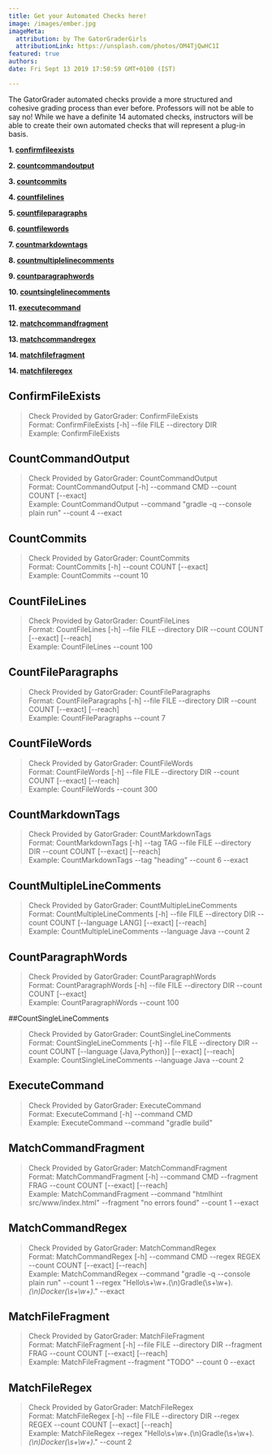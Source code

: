 ```yaml
---
title: Get your Automated Checks here!
image: /images/ember.jpg
imageMeta:
  attribution: by The GatorGraderGirls
  attributionLink: https://unsplash.com/photos/OM4TjQwHC1I
featured: true
authors:
date: Fri Sept 13 2019 17:50:59 GMT+0100 (IST)

---
```


The GatorGrader automated checks provide a more structured and cohesive grading
process than ever before. Professors will not be able to say no! While we have
a definite 14 automated checks, instructors will be able to create their own
automated checks that will represent a plug-in basis.

**1. [confirmfileexists](#confirmfileexists)**<br>

**2. [countcommandoutput](#countcommandoutput)**<br>

**3. [countcommits](#countcommits)**<br>

**4. [countfilelines](#countfilelines)**<br>

**5. [countfileparagraphs](#countfileparagraphs)**<br>

**6. [countfilewords](#countfilewords)**<br>

**7. [countmarkdowntags](#countmarkdowntags)**<br>

**8. [countmultiplelinecomments](#countmultiplelinecomments)**<br>

**9. [countparagraphwords](#countparagraphwords)**<br>

**10. [countsinglelinecomments](#countsinglelinecomments)**<br>

**11. [executecommand](#executecommand)**<br>

**12. [matchcommandfragment](#matchcommandfragment)**<br>

**13. [matchcommandregex](#matchcommandregex)**<br>

**14. [matchfilefragment](#matchfilefragment)**<br>

**14. [matchfileregex](#matchfileregex)**<br>

## ConfirmFileExists
> Check Provided by GatorGrader: ConfirmFileExists<br>
> Format: ConfirmFileExists [-h] --file FILE --directory DIR <br>
> Example: ConfirmFileExists <br>

## CountCommandOutput
> Check Provided by GatorGrader: CountCommandOutput<br>
> Format: CountCommandOutput [-h] --command CMD --count COUNT [--exact]<br>
> Example: CountCommandOutput --command "gradle -q --console plain run" --count 4 --exact <br>

## CountCommits
> Check Provided by GatorGrader: CountCommits<br>
> Format: CountCommits [-h] --count COUNT [--exact]<br>
> Example: CountCommits --count 10<br>

## CountFileLines
> Check Provided by GatorGrader: CountFileLines <br>
> Format: CountFileLines [-h] --file FILE --directory DIR --count COUNT [--exact] [--reach]<br>
> Example: CountFileLines --count 100<br>

## CountFileParagraphs
> Check Provided by GatorGrader: CountFileParagraphs<br>
> Format: CountFileParagraphs [-h] --file FILE --directory DIR --count COUNT [--exact] [--reach]<br>
> Example: CountFileParagraphs --count 7<br>

## CountFileWords
> Check Provided by GatorGrader: CountFileWords<br>
> Format: CountFileWords [-h] --file FILE --directory DIR --count COUNT [--exact] [--reach]<br>
> Example: CountFileWords --count 300<br>

## CountMarkdownTags
> Check Provided by GatorGrader: CountMarkdownTags<br>
> Format: CountMarkdownTags [-h] --tag TAG --file FILE --directory DIR --count COUNT [--exact] [--reach]<br>
> Example: CountMarkdownTags --tag "heading" --count 6 --exact<br>

## CountMultipleLineComments
> Check Provided by GatorGrader: CountMultipleLineComments<br>
> Format: CountMultipleLineComments [-h] --file FILE --directory DIR --count COUNT [--language LANG]
[--exact] [--reach]<br>
> Example: CountMultipleLineComments --language Java --count 2<br>

## CountParagraphWords
> Check Provided by GatorGrader: CountParagraphWords<br>
> Format: CountParagraphWords [-h] --file FILE --directory DIR --count COUNT [--exact] <br>
> Example: CountParagraphWords --count 100<br>

##CountSingleLineComments
> Check Provided by GatorGrader: CountSingleLineComments<br>
> Format: CountSingleLineComments [-h] --file FILE --directory DIR --count COUNT [--language
{Java,Python}] [--exact] [--reach]<br>
> Example: CountSingleLineComments --language Java --count 2<br>

## ExecuteCommand
> Check Provided by GatorGrader: ExecuteCommand<br>
> Format: ExecuteCommand [-h] --command CMD <br>
> Example: ExecuteCommand --command "gradle build"<br>

## MatchCommandFragment
> Check Provided by GatorGrader: MatchCommandFragment<br>
> Format: MatchCommandFragment [-h] --command CMD --fragment FRAG --count COUNT [--exact] [--reach]<br>
> Example: MatchCommandFragment --command "htmlhint src/www/index.html" --fragment "no errors found" --count 1 --exact<br>

## MatchCommandRegex
> Check Provided by GatorGrader: MatchCommandRegex<br>
> Format: MatchCommandRegex [-h] --command CMD --regex REGEX --count COUNT [--exact] [--reach]<br>
> Example: MatchCommandRegex --command "gradle -q --console plain run" --count 1 --regex "Hello\s+\w+\.(\n)Gradle(\s+\w+)*\.(\n)Docker(\s+\w+)*\." --exact<br>

## MatchFileFragment
> Check Provided by GatorGrader: MatchFileFragment<br>
> Format: MatchFileFragment [-h] --file FILE --directory DIR --fragment FRAG --count COUNT [--exact] [--reach]<br>
> Example: MatchFileFragment --fragment "TODO" --count 0 --exact<br>

## MatchFileRegex
> Check Provided by GatorGrader: MatchFileRegex<br>
> Format: MatchFileRegex [-h] --file FILE --directory DIR --regex REGEX --count COUNT [--exact] [--reach]<br>
> Example: MatchFileRegex --regex "Hello\s+\w+\.(\n)Gradle(\s+\w+)*\.(\n)Docker(\s+\w+)*\." --count 2
